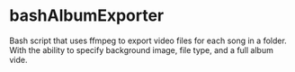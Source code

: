 # bashAlbumExporter
Bash script that uses ffmpeg to export video files for each song in a folder. With the ability to specify background image, file type, and a full album vide.
